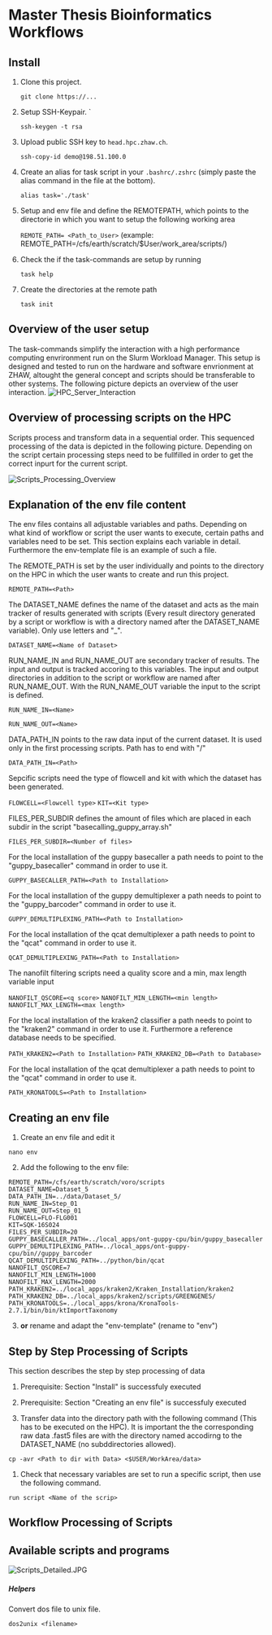 # Master Thesis Bioinformatics Workflows

## Install

1. Clone this project.  

    `git clone https://...` 

1. Setup SSH-Keypair. `

    `ssh-keygen -t rsa`

1.  Upload public SSH key to `head.hpc.zhaw.ch`.

    `ssh-copy-id demo@198.51.100.0`

1. Create an alias for task script in your `.bashrc/.zshrc` (simply paste the alias command in the file at the bottom).

    `alias task='./task'`

1. Setup and env file and define the REMOTEPATH, which points to the directorie in which you want to setup the following working area

    `REMOTE_PATH= <Path_to_User>` (example: REMOTE_PATH=/cfs/earth/scratch/$User/work_area/scripts/) 

1. Check the if the task-commands are setup by running

    `task help`

1. Create the directories at the remote path

    `task init`

## Overview of the user setup
The task-commands simplify the interaction with a high performance computing envrironment run on the Slurm Workload Manager. This setup is designed and tested to run on the hardware and software envrionment at ZHAW, altought the general concept and scripts should be transferable to other systems. The following picture depicts an overview of the user interaction.
![HPC_Server_Interaction](https://github.com/SebastianVonRotz/MasterThesis_Bioinformatics/blob/master/assets/HPC_Server_Interaction.JPG)

## Overview of processing scripts on the HPC
Scripts process and transform data in a sequential order. This sequenced processing of the data is depicted in the following picture. Depending on the script certain processing steps need to be fullfilled in order to get the correct inpurt for the current script.

![Scripts_Processing_Overview](https://github.com/SebastianVonRotz/MasterThesis_Bioinformatics/blob/master/assets/Scripts_Processing_Overview.JPG)

## Explanation of the env file content

The env files contains all adjustable variables and paths. Depending on what kind of workflow or script the user wants to execute, certain paths and variables need to be set. This section explains each variable in detail. Furthermore the env-template file is an example of such a file.

The REMOTE_PATH is set by the user individually and points to the directory on the HPC in which the user wants to create and run this project.

`REMOTE_PATH=<Path>`

The DATASET_NAME defines the name of the dataset and acts as the main tracker of results generated with scripts (Every result directory generated by a script or workflow is with a directory named after the DATASET_NAME variable). Only use letters and "_".

`DATASET_NAME=<Name of Dataset>`

RUN_NAME_IN and RUN_NAME_OUT are secondary tracker of results. The input and output is tracked accoring to this variables. The input and output directories in addition to the script or workflow are named after RUN_NAME_OUT. With the RUN_NAME_OUT variable the input to the script is defined.

`RUN_NAME_IN=<Name>`

`RUN_NAME_OUT=<Name>`

DATA_PATH_IN points to the raw data input of the current dataset. It is used only in the first processing scripts. Path has to end with "/"

`DATA_PATH_IN=<Path>`

Sepcific scripts need the type of flowcell and kit with which the dataset has been generated.

`FLOWCELL=<Flowcell type>`
`KIT=<Kit type>`

FILES_PER_SUBDIR defines the amount of files which are placed in each subdir in the script "basecalling_guppy_array.sh"

`FILES_PER_SUBDIR=<Number of files>`

For the local installation of the guppy basecaller a path needs to point to the "guppy_basecaller" command in order to use it.

`GUPPY_BASECALLER_PATH=<Path to Installation>`

For the local installation of the guppy demultiplexer a path needs to point to the "guppy_barcoder" command in order to use it.

`GUPPY_DEMULTIPLEXING_PATH=<Path to Installation>`

For the local installation of the qcat demultiplexer a path needs to point to the "qcat" command in order to use it.

`QCAT_DEMULTIPLEXING_PATH=<Path to Installation>`

The nanofilt filtering scripts need a quality score and a min, max length variable input

`NANOFILT_QSCORE=<q score>`
`NANOFILT_MIN_LENGTH=<min length>`
`NANOFILT_MAX_LENGTH=<max length>`

For the local installation of the kraken2 classifier a path needs to point to the "kraken2" command in order to use it. Furthermore a reference database needs to be specified.

`PATH_KRAKEN2=<Path to Installation>`
`PATH_KRAKEN2_DB=<Path to Database>`

For the local installation of the qcat demultiplexer a path needs to point to the "qcat" command in order to use it.

`PATH_KRONATOOLS=<Path to Installation>`

## Creating an env file
1. Create an env file and edit it

`nano env`

2. Add the following to the env file:
```
REMOTE_PATH=/cfs/earth/scratch/voro/scripts
DATASET_NAME=Dataset_5
DATA_PATH_IN=../data/Dataset_5/
RUN_NAME_IN=Step_01
RUN_NAME_OUT=Step_01
FLOWCELL=FLO-FLG001
KIT=SQK-16S024
FILES_PER_SUBDIR=20
GUPPY_BASECALLER_PATH=../local_apps/ont-guppy-cpu/bin/guppy_basecaller
GUPPY_DEMULTIPLEXING_PATH=../local_apps/ont-guppy-cpu/bin//guppy_barcoder
QCAT_DEMULTIPLEXING_PATH=../python/bin/qcat
NANOFILT_QSCORE=7
NANOFILT_MIN_LENGTH=1000
NANOFILT_MAX_LENGTH=2000
PATH_KRAKEN2=../local_apps/kraken2/Kraken_Installation/kraken2 
PATH_KRAKEN2_DB=../local_apps/kraken2/scripts/GREENGENES/
PATH_KRONATOOLS=../local_apps/krona/KronaTools-2.7.1/bin/bin/ktImportTaxonomy
```

3. **or** rename and adapt the "env-template" (rename to "env")

## Step by Step Processing of Scripts
This section describes the step by step processing of data

1. Prerequisite: Section "Install" is successfuly executed

1. Prerequisite: Section "Creating an env file" is successfuly executed

1. Transfer data into the directory path with the following command (This has to be executed on the HPC). It is important the the corresponding raw data .fast5 files are with the directory named accodirng to the DATASET_NAME (no subddirectories allowed).

`cp -avr <Path to dir with Data> <$USER/WorkArea/data>`

1. Check that necessary variables are set to run a specific script, then use the following command.

`run script <Name of the scrip>`

## Workflow Processing of Scripts

## Available scripts and programs
![Scripts_Detailed.JPG](https://github.com/SebastianVonRotz/MasterThesis_Bioinformatics/blob/master/assets/Scripts_Detailed.JPG)






##### Helpers

Convert dos file to unix file.  

`dos2unix <filename>`


